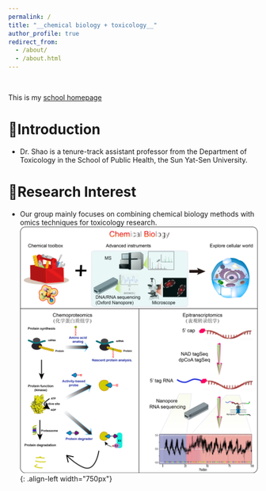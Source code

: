 ```yaml
---
permalink: /
title: "__chemical biology + toxicology__"
author_profile: true
redirect_from: 
  - /about/
  - /about.html
---
```

<br />

<p>This is my <a href="https://sph.sysu.edu.cn/teacher/2407">school homepage</a></p>
          
# __🥇Introduction__   
* Dr. Shao is a tenure-track assistant professor from the Department of Toxicology in the School of Public Health, the Sun Yat-Sen University.  
        

# __🥈Research Interest__   
* Our group mainly focuses on combining chemical biology methods with omics techniques for toxicology research.        
![chemical biology](/images/ChemBio.png){: .align-left width="750px"}  
